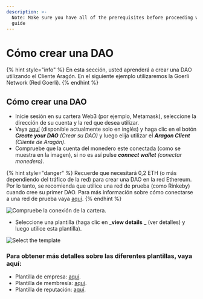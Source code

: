 ```yaml
---
description: >-
  Note: Make sure you have all of the prerequisites before proceeding with this
  guide
---
```


# Cómo crear una DAO

{% hint style="info" %}
En esta sección, usted aprenderá a crear una DAO utilizando el Cliente Aragón. En el siguiente ejemplo utilizaremos la Goerli Network (Red Goerli).
{% endhint %}

## Cómo crear una DAO

* Inicie sesión en su cartera Web3 (por ejemplo, Metamask), seleccione la dirección de su cuenta y la red que desea utilizar.&#x20;
* Vaya [aquí](https://aragon.org) (disponible actualmente solo en inglés) y haga clic en el botón _**Create your DAO** (Crear su DAO)_ y luego elija utilizar el _**Aragon Client** (Cliente de Aragón)_.
* Compruebe que la cuenta del monedero este conectada (como se muestra en la imagen), si no es así pulse _**connect wallet** (conectar monedero)_.

{% hint style="danger" %}
Recuerde que necesitará 0,2 ETH (o más dependiendo del tráfico de la red) para crear una DAO en la red Ethereum. Por lo tanto, se recomienda que utilice una red de prueba (como Rinkeby) cuando cree su primer DAO. Para más información sobre cómo conectarse a una red de prueba vaya [aquí](../../set-up-metamask/getting-started-with-rinkeby-testnet.md).
{% endhint %}

![Compruebe la conexión de la cartera.](<../../../.gitbook/assets/Schermata 2022-02-04 alle 18.42.46.png>)

* Seleccione una plantilla (haga clic en \_**view details** **\_** (ver detalles) y luego utilice esta plantilla).

![Select the template](<../../../.gitbook/assets/Schermata 2022-02-04 alle 18.41.40.png>)

### Para obtener más detalles sobre las diferentes plantillas, vaya aquí:

* Plantilla de empresa: [aquí](use-company-template.md).
* Plantilla de membresía: [aquí](use-membership-template.md).
* Plantilla de reputación: [aquí](page-1.md).
